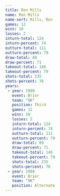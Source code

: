 ```yaml
---
title: Ron Mills
name: Ron Mills
name-sort: Mills, Ron
games: 12
wins: 10
losses: 2
inturn-total: 124
inturn-percent: 74
outturn-total: 111
outturn-percent: 79
draw-total: 89
draw-percent: 71
takeout-total: 146
takeout-percent: 79
shots-total: 235
shots-percent: 76
years:
 - year: 1980
   event: Brier
   team: "SK"
   position: Third
   games: 12
   wins: 10
   losses: 2
   inturn-total: 124
   inturn-percent: 74
   outturn-total: 111
   outturn-percent: 79
   draw-total: 89
   draw-percent: 71
   takeout-total: 146
   takeout-percent: 79
   shots-total: 235
   shots-percent: 76
 - year: 1988
   event: Brier
   team: "SK"
   position: Alternate
---
```

